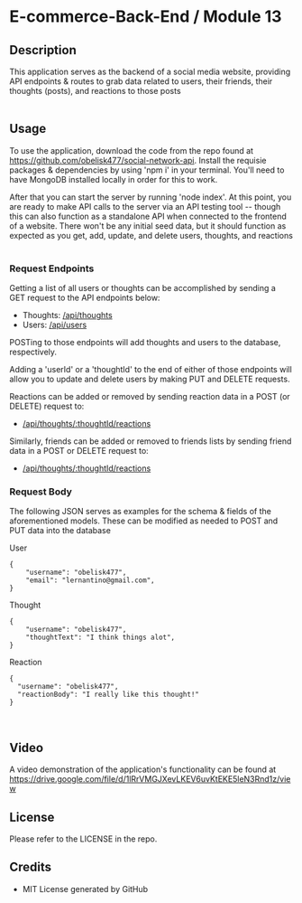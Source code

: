 # E-commerce-Back-End / Module 13


## Description

This application serves as the backend of a social media website, providing API endpoints & routes to grab data related to users, their friends, their thoughts (posts), and reactions to those posts
<br>
<br>

## Usage

To use the application, download the code from the repo found at https://github.com/obelisk477/social-network-api. Install the requisie packages & dependencies by using 'npm i' in your terminal. You'll need to have MongoDB installed locally in order for this to work.

After that you can start the server by running 'node index'. At this point, you are ready to make API calls to the server via an API testing tool -- though this can also function as a standalone API when connected to the frontend of a website. There won't be any initial seed data, but it should function as expected as you get, add, update, and delete users, thoughts, and reactions
<br>
<br>

###  Request Endpoints

Getting a list of all users or thoughts can be accomplished by sending a GET request to the API endpoints below:

- Thoughts: [/api/thoughts](/api/thoughts)
- Users:      [/api/users](/api/users)

POSTing to those endpoints will add thoughts and users to the database, respectively.

Adding a 'userId' or a 'thoughtId' to the end of either of those endpoints will allow you to update and delete users by making PUT and DELETE requests.

Reactions can be added or removed by sending reaction data in a POST (or DELETE) request to:

- [/api/thoughts/:thoughtId/reactions](/api/thoughts/:thoughtId/reactions)

Similarly, friends can be added or removed to friends lists by sending friend data in a POST or DELETE request to:

- [/api/thoughts/:thoughtId/reactions](/api/thoughts/:thoughtId/reactions)

###  Request Body

The following JSON serves as examples for the schema & fields of the aforementioned models. These can be modified as needed to POST and PUT data into the database

User
```
{
    "username": "obelisk477",
    "email": "lernantino@gmail.com",
}
```

Thought
```
{
    "username": "obelisk477",
    "thoughtText": "I think things alot",
}
```


Reaction
```
{
  "username": "obelisk477",
  "reactionBody": "I really like this thought!"
}
```

<br>

## Video

A video demonstration of the application's functionality can be found at https://drive.google.com/file/d/1lRrVMGJXevLKEV6uvKtEKE5leN3Rnd1z/view


## License

Please refer to the LICENSE in the repo.


## Credits

* MIT License generated by GitHub